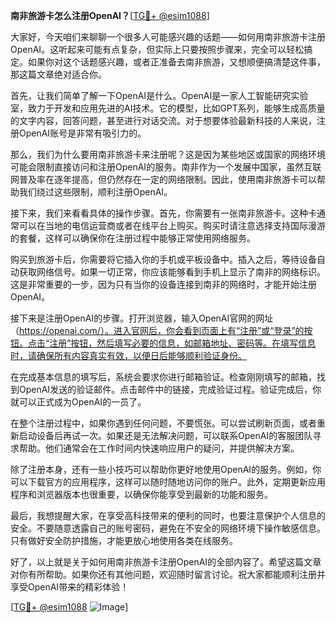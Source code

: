 **南非旅游卡怎么注册OpenAI？**[[TG💪+ @esim1088](https://t.me/s/esim1088)]

大家好，今天咱们来聊聊一个很多人可能感兴趣的话题——如何用南非旅游卡注册OpenAI。这听起来可能有点复杂，但实际上只要按照步骤来，完全可以轻松搞定。如果你对这个话题感兴趣，或者正准备去南非旅游，又想顺便搞清楚这件事，那这篇文章绝对适合你。

首先，让我们简单了解一下OpenAI是什么。OpenAI是一家人工智能研究实验室，致力于开发和应用先进的AI技术。它的模型，比如GPT系列，能够生成高质量的文字内容，回答问题，甚至进行对话交流。对于想要体验最新科技的人来说，注册OpenAI账号是非常有吸引力的。

那么，我们为什么要用南非旅游卡来注册呢？这是因为某些地区或国家的网络环境可能会限制直接访问和注册OpenAI的服务。南非作为一个发展中国家，虽然互联网普及率在逐年提高，但仍然存在一定的网络限制。因此，使用南非旅游卡可以帮助我们绕过这些限制，顺利注册OpenAI。

接下来，我们来看看具体的操作步骤。首先，你需要有一张南非旅游卡。这种卡通常可以在当地的电信运营商或者在线平台上购买。购买时请注意选择支持国际漫游的套餐，这样可以确保你在注册过程中能够正常使用网络服务。

购买到旅游卡后，你需要将它插入你的手机或平板设备中。插入之后，等待设备自动获取网络信号。如果一切正常，你应该能够看到手机上显示了南非的网络标识。这是非常重要的一步，因为只有当你的设备连接到南非的网络时，才能开始注册OpenAI。

接下来是注册OpenAI的步骤。打开浏览器，输入OpenAI官网的网址（https://openai.com/）。进入官网后，你会看到页面上有“注册”或“登录”的按钮。点击“注册”按钮，然后填写必要的信息，如邮箱地址、密码等。在填写信息时，请确保所有内容真实有效，以便日后能够顺利验证身份。

在完成基本信息的填写后，系统会要求你进行邮箱验证。检查刚刚填写的邮箱，找到OpenAI发送的验证邮件。点击邮件中的链接，完成验证过程。验证完成后，你就可以正式成为OpenAI的一员了。

在整个注册过程中，如果你遇到任何问题，不要慌张。可以尝试刷新页面，或者重新启动设备后再试一次。如果还是无法解决问题，可以联系OpenAI的客服团队寻求帮助。他们通常会在工作时间内快速响应用户的疑问，并提供解决方案。

除了注册本身，还有一些小技巧可以帮助你更好地使用OpenAI的服务。例如，你可以下载官方的应用程序，这样可以随时随地访问你的账户。此外，定期更新应用程序和浏览器版本也很重要，以确保你能享受到最新的功能和服务。

最后，我想提醒大家，在享受高科技带来的便利的同时，也要注意保护个人信息的安全。不要随意透露自己的账号密码，避免在不安全的网络环境下操作敏感信息。只有做好安全防护措施，才能更放心地使用各类在线服务。

好了，以上就是关于如何用南非旅游卡注册OpenAI的全部内容了。希望这篇文章对你有所帮助。如果你还有其他问题，欢迎随时留言讨论。祝大家都能顺利注册并享受OpenAI带来的精彩体验！

[[TG💪+ @esim1088](https://t.me/s/esim1088) ![Image](https://i.postimg.cc/4NQfJmqS/Snipaste-2025-05-13-00-14-12.png)]